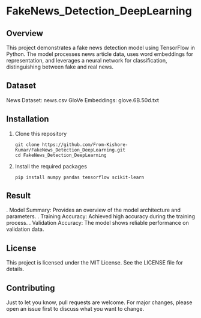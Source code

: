 # FakeNews_Detection_DeepLearning

## Overview
This project demonstrates a fake news detection model using TensorFlow in Python. The model processes news article data, uses word embeddings for representation, and leverages a neural network for classification, distinguishing between fake and real news.

## Dataset
News Dataset: news.csv
GloVe Embeddings: glove.6B.50d.txt

## Installation
1. Clone this repository

   `git clone https://github.com/From-Kishore-Kumar/FakeNews_Detection_DeepLearning.git`<br />
   `cd FakeNews_Detection_DeepLearning`

2. Install the required packages

   `pip install numpy pandas tensorflow scikit-learn`<br />

## Result
. Model Summary: Provides an overview of the model architecture and parameters.
. Training Accuracy: Achieved high accuracy during the training process.
. Validation Accuracy: The model shows reliable performance on validation data.

## License
This project is licensed under the MIT License. See the LICENSE file for details.

## Contributing
Just to let you know, pull requests are welcome. For major changes, please open an issue first to discuss what you want to change.
